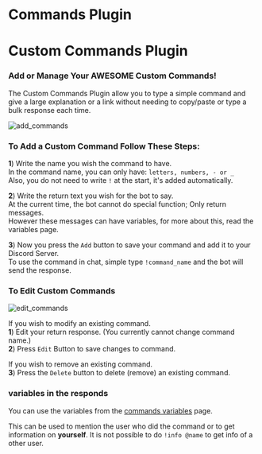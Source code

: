 # Commands Plugin

# Custom Commands Plugin

### Add or Manage Your **AWESOME** Custom Commands!

The Custom Commands Plugin allow you to type a simple command and give a large explanation or a link without needing to copy/paste or type a bulk response each time.  

![add_commands](pics/commands.png)

### To Add a Custom Command Follow These Steps:

**1**) Write the name you wish the command to have.  
In the command name, you can only have: `letters, numbers, - or _`  
Also, you do not need to write `!` at the start, it's added automatically.  

**2**) Write the return text you wish for the bot to say.  
At the current time, the bot cannot do special function; Only return messages.  
However these messages can have variables, for more about this, read the variables page.

**3**) Now you press the `Add` button to save your command and add it to your Discord Server.  
To use the command in chat, simple type `!command_name` and the bot will send the response.  

### To Edit Custom Commands  
![edit_commands](pics/commands_edit.png)

If you wish to modify an existing command.  
**1**) Edit your return response. (You currently cannot change command name.)  
**2**) Press `Edit` Button to save changes to command.  

If you wish to remove an existing command.  
**3**) Press the `Delete` button to delete (remove) an existing command.

### variables in the responds

You can use the variables from the [commands variables](commands_variables) page.

This can be used to mention the user who did the command or to get information on **yourself**.
It is not possible to do `!info @name` to get info of a other user.